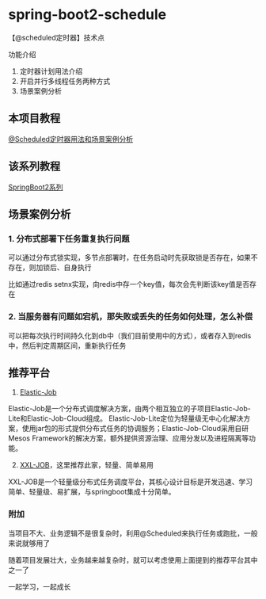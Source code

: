 # spring-boot2-schedule

【@scheduled定时器】技术点

功能介绍

1. 定时器计划用法介绍
2. 开启并行多线程任务两种方式
3. 场景案例分析

## 本项目教程

[@Scheduled定时器用法和场景案例分析](https://blog.csdn.net/hemin1003/article/details/90454462)

## 该系列教程

[SpringBoot2系列](https://blog.csdn.net/hemin1003/column/info/40170)

## 场景案例分析

### 1. 分布式部署下任务重复执行问题

可以通过分布式锁实现，多节点部署时，在任务启动时先获取锁是否存在，如果不存在，则加锁后、自身执行

比如通过redis setnx实现，向redis中存一个key值，每次会先判断该key值是否存在

### 2. 当服务器有问题如宕机，那失败或丢失的任务如何处理，怎么补偿

可以把每次执行时间持久化到db中（我们目前使用中的方式），或者存入到redis中，然后判定周期区间，重新执行任务

## 推荐平台

1. [Elastic-Job](http://elasticjob.io/index_zh.html)

Elastic-Job是一个分布式调度解决方案，由两个相互独立的子项目Elastic-Job-Lite和Elastic-Job-Cloud组成。
Elastic-Job-Lite定位为轻量级无中心化解决方案，使用jar包的形式提供分布式任务的协调服务；Elastic-Job-Cloud采用自研Mesos Framework的解决方案，额外提供资源治理、应用分发以及进程隔离等功能。

2. [XXL-JOB](http://www.xuxueli.com/xxl-job/#/)，这里推荐此家，轻量、简单易用

XXL-JOB是一个轻量级分布式任务调度平台，其核心设计目标是开发迅速、学习简单、轻量级、易扩展，与springboot集成十分简单。

### 附加

当项目不大、业务逻辑不是很复杂时，利用@Scheduled来执行任务或跑批，一般来说就够用了

随着项目发展壮大，业务越来越复杂时，就可以考虑使用上面提到的推荐平台其中之一了



一起学习，一起成长

